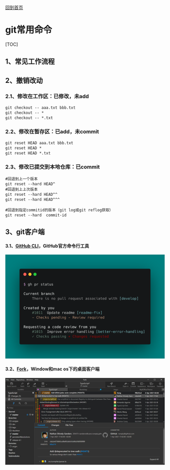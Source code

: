 [回到首页](../README.md)

# git常用命令

[TOC]

## 1、常见工作流程

## 2、撤销改动

### 2.1、修改在工作区：已修改，未add

```
git checkout -- aaa.txt bbb.txt
git checkout -- *
git checkout -- *.txt
```

### 2.2、修改在暂存区：已add，未commit

```
git reset HEAD aaa.txt bbb.txt
git reset HEAD *
git reset HEAD *.txt
```

### 2.3、修改已提交到本地仓库：已commit

```
#回退到上一个版本
git reset --hard HEAD^
#回退到上上次版本
git reset --hard HEAD^^
git reset --hard HEAD^^^

#回退到指定commitid的版本（git log或git reflog获取）
git reset --hard  commit-id
```



## 3、git客户端

#### 3.1、[GitHub CLI](https://github.com/cli/cli#github-cli)，GitHub官方命令行工具

![screenshot of gh pr status](../imgs/84171218-327e7a80-aa40-11ea-8cd1-5177fc2d0e72.png)

#### 3.2、[Fork](https://git-fork.com/)，Window和mac os下的桌面客户端

![image 1](../imgs/image1Win.jpg)

